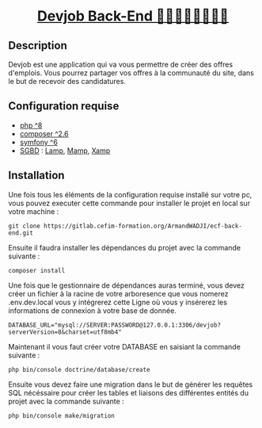 <div>
  <h1 align="center" position="relative">
    <a  href="https://github.com/armandwadji/Comfy-Store-App.git">Devjob Back-End 👩🏻‍💻🧑🏽‍💻👨🏿
    </a> 
  </h1> 
</div> 

## Description
Devjob est une application qui va vous permettre de créer des offres d'emplois. 
Vous pourrez partager vos offres à la communauté du site, dans le but de recevoir des candidatures.

## Configuration requise

- [php ^8][php]
- [composer ^2.6][composer]
- [symfony ^6][symfony]
- [SGBD][SGBD] : [Lamp][Lamp], [Mamp][Mamp], [Xamp][Xamp]

## Installation
Une fois tous les éléments de la configuration requise installé sur votre pc,
vous pouvez executer cette commande pour installer le projet en local sur votre machine :

```
git clone https://gitlab.cefim-formation.org/ArmandWADJI/ecf-back-end.git
```

Ensuite il faudra installer les dépendances du projet avec la commande suivante :

```
composer install
```

Une fois que le gestionnaire de dépendances auras terminé, 
vous devez créer un fichier à la racine de votre arboresence que vous nomerez .env.dev.local
vous y intégrerez cette Ligne où vous y insérerez les informations de connexion à votre base de donnée. 

```
DATABASE_URL="mysql://SERVER:PASSWORD@127.0.0.1:3306/devjob?serverVersion=8&charset=utf8mb4"
```

Maintenant il vous faut créer votre DATABASE en saisiant la commande suivante :

```
php bin/console doctrine/database/create
```

Ensuite vous devez faire une migration dans le but de générer les requêtes SQL nécéssaire pour créer les tables et liaisons des différentes entités du projet avec la commande suivante :

```
php bin/console make/migration
```


<!-- prettier-ignore-start -->
[php]: https://www.php.net/downloads
[composer]: https://getcomposer.org/download/
[symfony]: https://symfony.com/doc/current/setup.html
[SGBD]: #
[Lamp]: https://ubuntu.com/server/docs/lamp-applications
[Mamp]: https://www.mamp.info/en/downloads/
[Xamp]: https://www.apachefriends.org/fr/download.html
[xcode]: https://developer.android.com/studio
<!-- prettier-ignore-end -->

